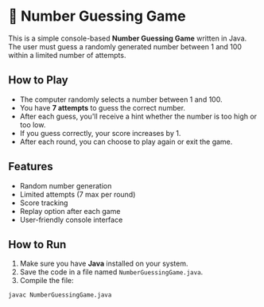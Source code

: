 # 🎯 Number Guessing Game 

This is a simple console-based **Number Guessing Game** written in Java. The user must guess a randomly generated number between 1 and 100 within a limited number of attempts.

##  How to Play

- The computer randomly selects a number between 1 and 100.
- You have **7 attempts** to guess the correct number.
- After each guess, you'll receive a hint whether the number is too high or too low.
- If you guess correctly, your score increases by 1.
- After each round, you can choose to play again or exit the game.

##  Features

- Random number generation
- Limited attempts (7 max per round)
- Score tracking
- Replay option after each game
- User-friendly console interface

##  How to Run

1. Make sure you have **Java** installed on your system.
2. Save the code in a file named `NumberGuessingGame.java`.
3. Compile the file:

```bash
javac NumberGuessingGame.java

